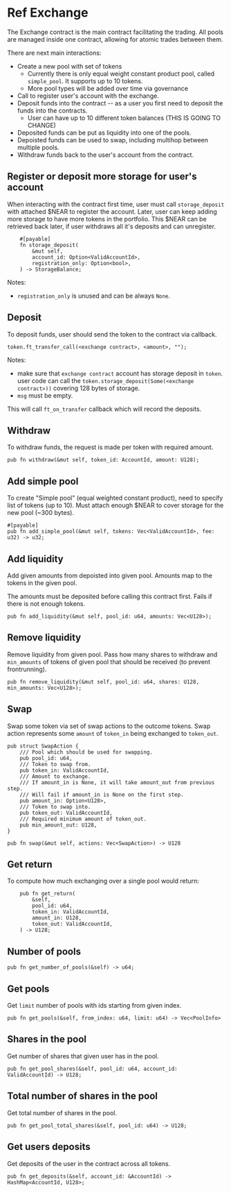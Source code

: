 # Ref Exchange

The Exchange contract is the main contract facilitating the trading. All pools are managed inside one contract, allowing for atomic trades between them.

There are next main interactions:
 - Create a new pool with set of tokens
    - Currently there is only equal weight constant product pool, called `simple_pool`. It supports up to 10 tokens.
    - More pool types will be added over time via governance
 - Call to register user's account with the exchange.
 - Deposit funds into the contract -- as a user you first need to deposit the funds into the contracts.
    - User can have up to 10 different token balances (THIS IS GOING TO CHANGE)
 - Deposited funds can be put as liquidity into one of the pools.
 - Depoisted funds can be used to swap, including multihop between multiple pools.
 - Withdraw funds back to the user's account from the contract.

## Register or deposit more storage for user's account

When interacting with the contract first time, user must call `storage_deposit` with attached $NEAR to register the account.
Later, user can keep adding more storage to have more tokens in the portfolio.
This $NEAR can be retrieved back later, if user withdraws all it's deposits and can unregister.

```
    #[payable]
    fn storage_deposit(
        &mut self,
        account_id: Option<ValidAccountId>,
        registration_only: Option<bool>,
    ) -> StorageBalance;
```

Notes:
 - `registration_only` is unused and can be always `None`.

## Deposit

To deposit funds, user should send the token to the contract via callback.

```
token.ft_transfer_call(<exchange contract>, <amount>, "");
```

Notes:
- make sure that `exchange contract` account has storage deposit in `token`. user code can call the `token.storage_deposit(Some(<exchange contract>))` covering 128 bytes of storage.
- `msg` must be empty.

This will call `ft_on_transfer` callback which will record the deposits.

## Withdraw

To withdraw funds, the request is made per token with required amount.

```
pub fn withdraw(&mut self, token_id: AccountId, amount: U128);
```

## Add simple pool

To create "Simple pool" (equal weighted constant product), need to specify list of tokens (up to 10).
Must attach enough $NEAR to cover storage for the new pool (~300 bytes).

```
#[payable]
pub fn add_simple_pool(&mut self, tokens: Vec<ValidAccountId>, fee: u32) -> u32;
```

## Add liquidity

Add given amounts from depoisted into given pool. Amounts map to the tokens in the given pool.

The amounts must be deposited before calling this contract first.
Fails if there is not enough tokens.

```
pub fn add_liquidity(&mut self, pool_id: u64, amounts: Vec<U128>);
```

## Remove liquidity

Remove liquidity from given pool. Pass how many shares to withdraw and `min_amounts` of tokens of given pool that should be received (to prevent frontrunning).

```
pub fn remove_liquidity(&mut self, pool_id: u64, shares: U128, min_amounts: Vec<U128>);
```

## Swap

Swap some token via set of swap actions to the outcome tokens.
Swap action represents some `amount` of `token_in` being exchanged to `token_out`.

```
pub struct SwapAction {
    /// Pool which should be used for swapping.
    pub pool_id: u64,
    /// Token to swap from.
    pub token_in: ValidAccountId,
    /// Amount to exchange.
    /// If amount_in is None, it will take amount_out from previous step.
    /// Will fail if amount_in is None on the first step.
    pub amount_in: Option<U128>,
    /// Token to swap into.
    pub token_out: ValidAccountId,
    /// Required minimum amount of token_out.
    pub min_amount_out: U128,
}
```

```
pub fn swap(&mut self, actions: Vec<SwapAction>) -> U128
```

## Get return

To compute how much exchanging over a single pool would return:

```
    pub fn get_return(
        &self,
        pool_id: u64,
        token_in: ValidAccountId,
        amount_in: U128,
        token_out: ValidAccountId,
    ) -> U128;
```

## Number of pools

```
pub fn get_number_of_pools(&self) -> u64;
```

## Get pools

Get `limit` number of pools with ids starting from given index.

```
pub fn get_pools(&self, from_index: u64, limit: u64) -> Vec<PoolInfo>
```

## Shares in the pool

Get number of shares that given user has in the pool.

```
pub fn get_pool_shares(&self, pool_id: u64, account_id: ValidAccountId) -> U128;
```

## Total number of shares in the pool

Get total number of shares in the pool.

```
pub fn get_pool_total_shares(&self, pool_id: u64) -> U128;
```

## Get users deposits

Get deposits of the user in the contract across all tokens.

```
pub fn get_deposits(&self, account_id: &AccountId) -> HashMap<AccountId, U128>;
```

